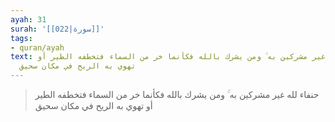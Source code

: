 ```yaml
---
ayah: 31
surah: '[[022|سورة]]'
tags:
- quran/ayah
text: حنفاء لله غير مشركين به ۚ ومن يشرك بالله فكأنما خر من السماء فتخطفه الطير أو
  تهوي به الريح في مكان سحيق
---
```

> حنفاء لله غير مشركين به ۚ ومن يشرك بالله فكأنما خر من السماء فتخطفه الطير أو تهوي به الريح في مكان سحيق
